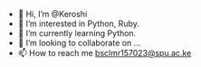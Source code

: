 - 👋 Hi, I’m @Keroshi
- 👀 I’m interested in Python, Ruby.
- 🌱 I’m currently learning Python.
- 💞️ I’m looking to collaborate on ...
- 📫 How to reach me bsclmr157023@spu.ac.ke

<!---
Keroshi/Keroshi is a ✨ special ✨ repository because its `README.md` (this file) appears on your GitHub profile.
You can click the Preview link to take a look at your changes.
--->
